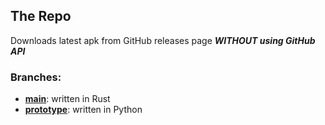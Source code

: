 ## The Repo

Downloads latest apk from GitHub releases page ***WITHOUT using GitHub API***

### Branches:

- [__main__](https://github.com/kenf1/therepo/tree/main): written in Rust
- [__prototype__](https://github.com/kenf1/therepo/tree/prototype): written in Python